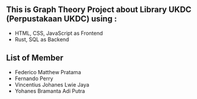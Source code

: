 ## This is Graph Theory Project about Library UKDC (Perpustakaan UKDC) using : 
- HTML, CSS, JavaScript as Frontend
- Rust, SQL as Backend

## List of Member
- Federico Matthew Pratama
- Fernando Perry
- Vincentius Johanes Lwie Jaya
- Yohanes Bramanta Adi Putra
